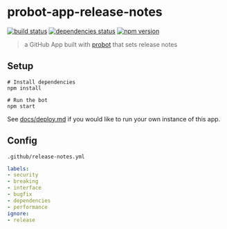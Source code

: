 # probot-app-release-notes

[![build status][build-badge]][build-href]
[![dependencies status][deps-badge]][deps-href]
[![npm version][npm-badge]][npm-href]

> a GitHub App built with [probot](https://github.com/probot/probot) that sets release notes

## Setup

```
# Install dependencies
npm install

# Run the bot
npm start
```

See [docs/deploy.md](docs/deploy.md) if you would like to run your own instance of this app.

## Config

`.github/release-notes.yml`

```yml
labels:
- security
- breaking
- interface
- bugfix
- dependencies
- performance
ignore:
- release
```

[build-badge]: https://badge.buildkite.com/ba016928484b4627066c1801a56df476a93a452dce8da925ea.svg?branch=master
[build-href]: https://buildkite.com/uberopensource/probot-app-release-notes
[deps-badge]: https://david-dm.org/uber-web/probot-app-release-notes.svg
[deps-href]: https://david-dm.org/uber-web/probot-app-release-notes
[npm-badge]: https://badge.fury.io/js/probot-app-release-notes.svg
[npm-href]: https://www.npmjs.com/package/probot-app-release-notes
